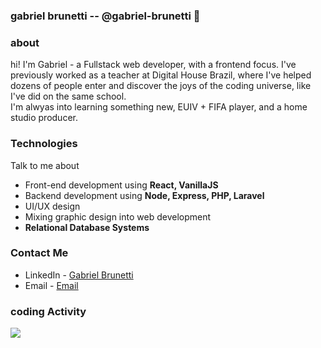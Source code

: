 ### gabriel brunetti -- @gabriel-brunetti 👋

### about
hi! I'm Gabriel - a Fullstack web developer, with a frontend focus. I've previously worked as a teacher at Digital House Brazil, where I've helped dozens of people enter and discover the joys of the coding universe, like I've did on the same school.
<br>
I'm alwyas into learning something new, EUIV + FIFA player, and a home studio producer.

### Technologies
Talk to me about
- Front-end development using **React, VanillaJS**
- Backend development using **Node, Express, PHP, Laravel**
- UI/UX design
- Mixing graphic design into web development
- **Relational Database Systems**

### Contact Me
- LinkedIn - [Gabriel Brunetti](https://www.linkedin.com/in/gabriel-brunetti/)
- Email - [Email](gabriel.brunetti1@gmail.com)

### coding Activity
<p align="justify" >
  <img src="https://github-readme-stats.vercel.app/api?username=gabriel-brunetti&count_private=true&show_icons=true&theme=material-palenight" />
</p>


<!--
**gabriel-brunetti/gabriel-brunetti** is a ✨ _special_ ✨ repository because its `README.md` (this file) appears on your GitHub profile.

Here are some ideas to get you started:

- 🔭 I’m currently working on ...
- 🌱 I’m currently learning ...
- 👯 I’m looking to collaborate on ...
- 🤔 I’m looking for help with ...
- 💬 Ask me about ...
- 📫 How to reach me: ...
- 😄 Pronouns: ...
- ⚡ Fun fact: ...
-->
